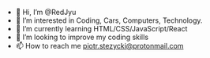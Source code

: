 - 👋 Hi, I’m @RedJyu
- 👀 I’m interested in Coding, Cars, Computers, Technology.
- 🌱 I’m currently learning HTML/CSS/JavaScript/React
- 💞️ I’m looking to improve my coding skills
- 📫 How to reach me piotr.stezycki@protonmail.com

<!---
RedJyu/RedJyu is a ✨ special ✨ repository because its `README.md` (this file) appears on your GitHub profile.
You can click the Preview link to take a look at your changes.
--->

